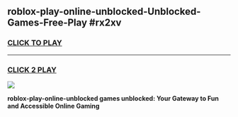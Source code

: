 
## roblox-play-online-unblocked-Unblocked-Games-Free-Play #rx2xv
<h3>
<a href="https://us.freeplayer.one?title=roblox-play-online-unblocked&ref=9M">CLICK TO PLAY</a></h3>
<hr>

<h3>
<a href="https://us.freeplayer.one?title=roblox-play-online-unblocked&ref=9M">CLICK 2 PLAY</a>
  
</h3>

<a href="https://us.freeplayer.one?title=roblox-play-online-unblocked&ref=9M"><img src="https://clearcache.store/games.png"></a>


**roblox-play-online-unblocked games unblocked: Your Gateway to Fun and Accessible Online Gaming**
